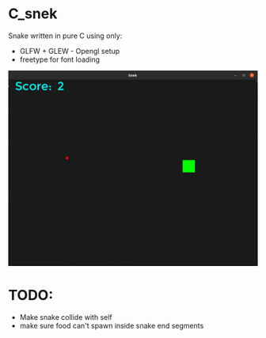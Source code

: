 
# C_snek
Snake written in pure C using only:
- GLFW + GLEW - Opengl setup
- freetype for font loading

![alt text](image.png)





# TODO:
- Make snake collide with self
- make sure food can't spawn inside snake end segments